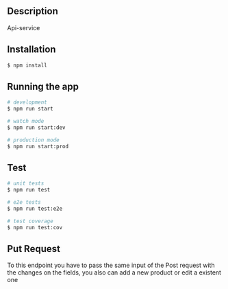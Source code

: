 

## Description

Api-service

## Installation

```bash
$ npm install
```

## Running the app

```bash
# development
$ npm run start

# watch mode
$ npm run start:dev

# production mode
$ npm run start:prod
```

## Test

```bash
# unit tests
$ npm run test

# e2e tests
$ npm run test:e2e

# test coverage
$ npm run test:cov
```

## Put Request

To this endpoint you have to pass the same input of the Post request with the changes on the fields, you also can add a new product or edit a existent one


